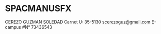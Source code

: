 #  SPACMANUSFX
CEREZO  GUZMAN SOLEDAD
Carnet U: 35-5130
scerezoguz@gmail.com   E-campus
#N° 73436543
